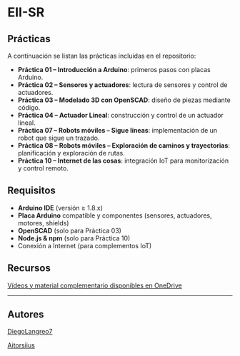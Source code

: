 # EII-SR

## Prácticas

A continuación se listan las prácticas incluidas en el repositorio:

- **Práctica 01 – Introducción a Arduino**: primeros pasos con placas Arduino.  
- **Práctica 02 – Sensores y actuadores**: lectura de sensores y control de actuadores.  
- **Práctica 03 – Modelado 3D con OpenSCAD**: diseño de piezas mediante código.  
- **Práctica 04 – Actuador Lineal**: construcción y control de un actuador lineal.  
- **Práctica 07 – Robots móviles – Sigue líneas**: implementación de un robot que sigue un trazado.  
- **Práctica 08 – Robots móviles – Exploración de caminos y trayectorias**: planificación y exploración de rutas.  
- **Práctica 10 – Internet de las cosas**: integración IoT para monitorización y control remoto.  

## Requisitos

- **Arduino IDE** (versión ≥ 1.8.x)  
- **Placa Arduino** compatible y componentes (sensores, actuadores, motores, shields)  
- **OpenSCAD** (solo para Práctica 03)  
- **Node.js & npm** (solo para Práctica 10)  
- Conexión a Internet (para complementos IoT)  

## Recursos

[Vídeos y material complementario disponibles en OneDrive](https://unioviedo-my.sharepoint.com/personal/uo294066_uniovi_es/_layouts/15/onedrive.aspx?id=/personal/uo294066_uniovi_es/Documents/Tercer_Curso/Semestre_1/SR/Videos
)


---
## Autores
[DiegoLangreo7](https://github.com/DiegoLangreo7)

[Aitorsiius](https://github.com/Aitorsiius)
